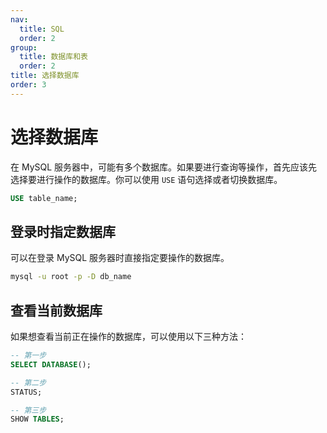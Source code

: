 ```yaml
---
nav:
  title: SQL
  order: 2
group:
  title: 数据库和表
  order: 2
title: 选择数据库
order: 3
---
```


# 选择数据库

在 MySQL 服务器中，可能有多个数据库。如果要进行查询等操作，首先应该先选择要进行操作的数据库。你可以使用 `USE` 语句选择或者切换数据库。

```sql
USE table_name;
```

## 登录时指定数据库

可以在登录 MySQL 服务器时直接指定要操作的数据库。

```bash
mysql -u root -p -D db_name
```

## 查看当前数据库

如果想查看当前正在操作的数据库，可以使用以下三种方法：


```sql
-- 第一步
SELECT DATABASE();

-- 第二步
STATUS;

-- 第三步
SHOW TABLES;
```

